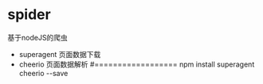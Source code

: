 # spider
基于nodeJS的爬虫
- superagent 页面数据下载
- cheerio  页面数据解析
#==================
 npm install superagent cheerio --save